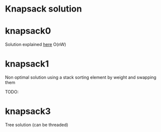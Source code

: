 # Knapsack solution

# knapsack0
Solution explained [here](https://en.wikipedia.org/wiki/Knapsack_problem#Dynamic_programming_in-advance_algorithm)
O(nW)

# knapsack1
Non optimal solution using a stack sorting element by weight and swapping them

TODO:

# knapsack3
Tree solution (can be threaded)
